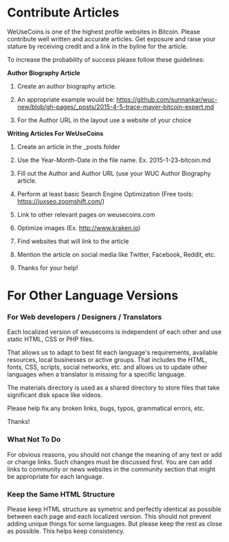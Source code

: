 # Contribute Articles

WeUseCoins is one of the highest profile websites in Bitcoin. Please contribute well written and accurate articles. Get exposure and raise your stature by receiving credit and a link in the byline for the article.

To increase the probability of success please follow these guidelines:

<b>Author Biography Article</b>
1. Create an author biography article.<p>
2. An appropriate example would be: https://github.com/sunnankar/wuc-new/blob/gh-pages/_posts/2015-4-5-trace-mayer-bitcoin-expert.md<p>
3. For the Author URL in the layout use a website of your choice<p>

<b>Writing Articles For WeUseCoins</b>
1. Create an article in the _posts folder<p>
2. Use the Year-Month-Date in the file name. Ex. 2015-1-23-bitcoin.md<p>
3. Fill out the Author and Author URL (use your WUC Author Biography article.<p>
3. Perform at least basic Search Engine Optimization (Free tools: https://juxseo.zoomshift.com/)<p>
4. Link to other relevant pages on weusecoins.com<p>
5. Optimize images (Ex. http://www.kraken.io)<p>
6. Find websites that will link to the article<p>
8. Mention the article on social media like Twitter, Facebook, Reddit, etc.<p>
9. Thanks for your help!<p>

# For Other Language Versions

### For Web developers / Designers / Translators

Each localized version of weusecoins is independent of each other and use static HTML, CSS or PHP files.

That allows us to adapt to best fit each language's requirements, available resources, local businesses or active groups. That includes the HTML, fonts, CSS, scripts, social networks, etc. and allows us to update other languages when a translator is missing for a specific language.

The materials directory is used as a shared directory to store files that take significant disk space like videos.

Please help fix any broken links, bugs, typos, grammatical errors, etc.

Thanks!

### What Not To Do

For obvious reasons, you should not change the meaning of any text or add or change links. Such changes must be discussed first.
You are can add links to community or news websites in the community section that might be appropriate for each language.

### Keep the Same HTML Structure

Please keep HTML structure as symetric and perfectly identical as possible between each page and each localized version. This should not prevent adding unique things for some languages. But please keep the rest as close as possible. This helps keep consistency.
